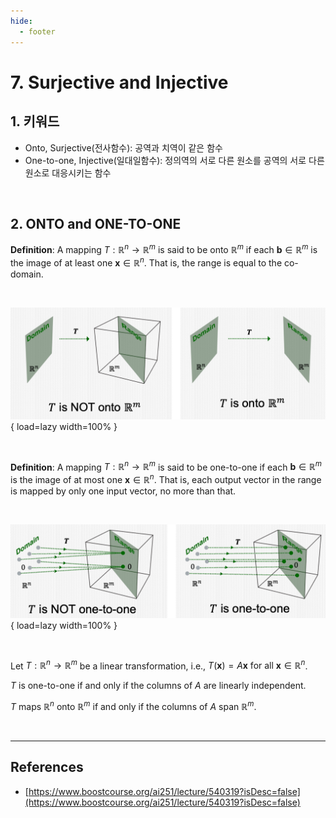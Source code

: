 ```yaml
---
hide:
  - footer
---
```


# 7. Surjective and Injective

## 1. 키워드

- Onto, Surjective(전사함수): 공역과 치역이 같은 함수
- One-to-one, Injective(일대일함수): 정의역의 서로 다른 원소를 공역의 서로 다른 원소로 대응시키는 함수

<br/>

## 2. ONTO and ONE-TO-ONE

**Definition**: A mapping $T: \mathbb{R}^{n} \rightarrow \mathbb{R}^{m}$ is said to be onto $\mathbb{R}^{m}$ if each $\mathbf{b} \in \mathbb{R}^{m}$ is the image of at least one $\mathbf{x} \in \mathbb{R}^{n}$. That is, the range is equal to the co-domain.

<br/>

![001](https://github.com/SAEMC/Images-MLDL/blob/main/linear-algebra/ch-001/007/001.png?raw=true){ load=lazy width=100% }

<br/>

**Definition**: A mapping $T: \mathbb{R}^{n} \rightarrow \mathbb{R}^{m}$ is said to be one-to-one if each $\mathbf{b} \in \mathbb{R}^{m}$ is the image of at most one $\mathbf{x} \in \mathbb{R}^{n}$. That is, each output vector in the range is mapped by only one input vector, no more than that.

<br/>

![002](https://github.com/SAEMC/Images-MLDL/blob/main/linear-algebra/ch-001/007/002.png?raw=true){ load=lazy width=100% }

<br/>

Let $T: \mathbb{R}^{n} \rightarrow \mathbb{R}^{m}$ be a linear transformation, i.e., $T(\mathbf{x})=A \mathbf{x} \text { for all } \mathbf{x} \in \mathbb{R}^{n}$.

$T$ is one-to-one if and only if the columns of $A$ are linearly independent.

$T$ maps $\mathbb{R}^{n}$ onto $\mathbb{R}^{m}$ if and only if the columns of $A$ span $\mathbb{R}^{m}$.

<br/>

---

## References

- [https://www.boostcourse.org/ai251/lecture/540319?isDesc=false](https://www.boostcourse.org/ai251/lecture/540319?isDesc=false)
